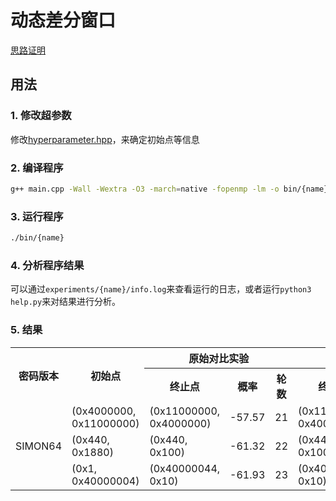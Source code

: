 # 动态差分窗口

[思路证明](https://ia9zk56a6c.feishu.cn/docs/doccnndtjyX7nHOSvjqdzRbc9rh)

## 用法

### 1. 修改超参数
修改[hyperparameter.hpp](./src/hyperparameter.hpp)，来确定初始点等信息

### 2. 编译程序
```bash
g++ main.cpp -Wall -Wextra -O3 -march=native -fopenmp -lm -o bin/{name}
```

### 3. 运行程序

```bash
./bin/{name}
```

### 4. 分析程序结果

可以通过`experiments/{name}/info.log`来查看运行的日志，或者运行`python3 help.py`来对结果进行分析。

### 5. 结果

<table>
	<tr>
	    <th rowspan="2" style="text-align: center;">密码版本</th>
        <th rowspan="2" style="text-align: center;">初始点</th>
	    <th colspan="3" style="text-align: center;">原始对比实验</th>
	    <th colspan="3" style="text-align: center;">本文实验</th>
	</tr>
    <tr>
        <th style="text-align: center;">终止点</th>
        <th style="text-align: center;">概率</th>
        <th style="text-align: center;">轮数</th>
        <th style="text-align: center;">终止点</th>
        <th style="text-align: center;">概率</th>
        <th style="text-align: center;">轮数</th>
    </tr>
    <!-- SIMON64 -->
    <tr>
	    <td rowspan="3">SIMON64</td>
	    <td>(0x4000000, 0x11000000)</td> <td>(0x11000000, 0x4000000)</td> <td>-57.57</td> <td>21</td> <td>(0x11000001, 0x40000000)</td> <td>-60.44</td> <td>23</td>
	</tr>
    <tr>
	    <td>(0x440, 0x1880)</td> <td>(0x440, 0x100)</td> <td>-61.32</td> <td>22</td> <td>(0x4440, 0x1000)</td> <td>-63.74</td> <td>24</td>
	</tr>
    <tr>
	    <td>(0x1, 0x40000004)</td> <td>(0x40000044, 0x10)</td> <td>-61.93</td> <td>23</td> <td>(0x40000044, 0x10)</td> <td>-60.44</td> <td>23</td>
	</tr>
</table>
